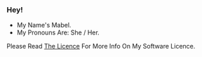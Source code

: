 ### Hey!

- My Name's Mabel.
- My Pronouns Are: She / Her.

Please Read <a href="https://web.mabelisyt.co/mcspsl">The Licence</a> For More Info On My Software Licence.
